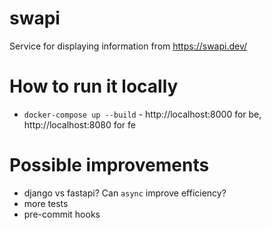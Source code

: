 # swapi

Service for displaying information from https://swapi.dev/

# How to run it locally

- `docker-compose up --build` - http://localhost:8000 for be, http://localhost:8080 for fe

# Possible improvements

- django vs fastapi? Can `async` improve efficiency?
- more tests
- pre-commit hooks
